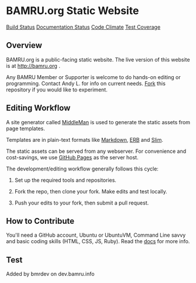 # BAMRU.org Static Website

[Build Status](https://travis-ci.org/andyl/BAMRU-Org.svg)
[Documentation Status](https://readthedocs.org/projects/bamru-org/badge/?version=latest)
[Code Climate](https://codeclimate.com/github/andyl/BAMRU-Org/badges/gpa.svg)
[Test Coverage](https://codeclimate.com/github/andyl/BAMRU-Org/badges/coverage.svg)

## Overview

BAMRU.org is a public-facing static website.  The live version of this website
is at http://bamru.org .

Any BAMRU Member or Supporter is welcome to do hands-on editing or programming.
Contact Andy L. for info on current needs.
[Fork](http://help.github.com/articles/fork-a-repo) this repository if you
would like to experiment.

## Editing Workflow

A site generator called [MiddleMan](http://middlemanapp.com) is used
to generate the static assets from page templates.

Templates are in plain-text formats like
[Markdown](http://en.wikipedia.org/wiki/Markdown),
[ERB](http://en.wikipedia.org/wiki/ERuby) and
[Slim](http://slim-lang.com).

The static assets can be served from any webserver.  For convenience
and cost-savings, we use [GitHub Pages](https://pages.github.com) as
the server host.

The development/editing workflow generally follows this cycle:

1) Set up the required tools and repositories.  

2) Fork the repo, then clone your fork.  Make edits and test locally.

3) Push your edits to your fork, then submit a pull request.

## How to Contribute

You'll need a GitHub account, Ubuntu or UbuntuVM, Command Line savvy and basic
coding skills (HTML, CSS, JS, Ruby).  Read the [docs](/docs/index.md) for more 
info.

## Test

Added by bmrdev on dev.bamru.info
